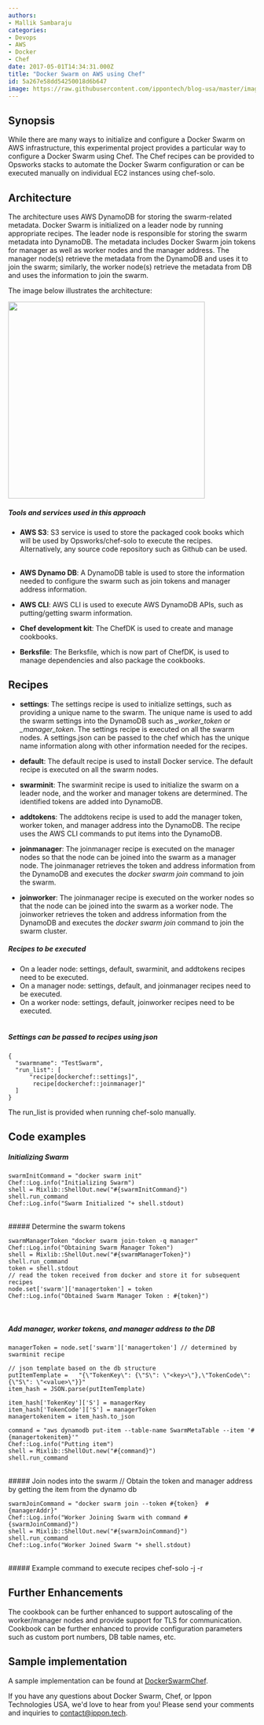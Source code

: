 ```yaml
---
authors:
- Mallik Sambaraju
categories:
- Devops
- AWS
- Docker
- Chef
date: 2017-05-01T14:34:31.000Z
title: "Docker Swarm on AWS using Chef"
id: 5a267e58dd54250018d6b647
image: https://raw.githubusercontent.com/ippontech/blog-usa/master/images/2017/04/Docker-Swarm-on-AWS-Blog.png
---
```


## Synopsis

While there are many ways to initialize and configure a Docker Swarm on AWS infrastructure, this experimental project provides a particular way to configure a Docker Swarm using Chef. The Chef recipes can be provided to Opsworks stacks to automate the Docker Swarm configuration or can be executed manually on individual EC2 instances using chef-solo.

## Architecture

The architecture uses AWS DynamoDB for storing the swarm-related metadata. Docker Swarm is initialized on a leader node by running appropriate recipes. The leader node is responsible for storing the swarm metadata into DynamoDB. The metadata includes Docker Swarm join tokens for manager as well as worker nodes and the manager address. The manager node(s) retrieve the metadata from the DynamoDB and uses it to join the swarm; similarly, the worker node(s) retrieve the metadata from DB and uses the information to join the swarm.

The image below illustrates the architecture:

<img src="https://raw.githubusercontent.com/msambaraju/DockerSwarmChef/master/DockerSwarm.jpg" width="400" height="400" />

##### Tools and services used in this approach

* **AWS S3**:  S3 service is used to store the packaged cook books which will be used by Opsworks/chef-solo to execute the recipes. Alternatively, any source code repository such as Github can be used. <br><br>

* **AWS Dynamo DB**:  A DynamoDB table is used to store the information needed to configure the swarm such as join tokens and manager address information. <br>

* **AWS CLI**: AWS CLI is used to execute AWS DynamoDB APIs, such as putting/getting swarm information. <br>

* **Chef development kit**:  The ChefDK is used to create and manage cookbooks. <br>

* **Berksfile**: The Berksfile, which is now part of ChefDK, is used to manage dependencies and also package the cookbooks.

## Recipes
* **settings**: The settings recipe is used to initialize settings, such as providing a unique name to the swarm. The unique name is used to add the swarm settings into the DynamoDB such as *<uniquename>_worker_token* or *<uniauename>_manager_token*. The settings recipe is executed on all the swarm nodes. A settings.json can be passed to the chef which has the unique name information along with other information needed for the recipes. <br>

* **default**: The default recipe is used to install Docker service. The default recipe is executed on all the swarm nodes. <br>

* **swarminit**: The swarminit recipe is used to initialize the swarm on a leader node, and the worker and manager tokens are determined. The identified tokens are added into DynamoDB. <br>

* **addtokens**: The addtokens recipe is used to add the manager token, worker token, and manager address into the DynamoDB. The recipe uses the AWS CLI commands to put items into the DynamoDB. <br>

* **joinmanager**: The joinmanager recipe is executed on the manager nodes so that the node can be joined into the swarm as a manager node. The joinmanager retrieves the token and address information from the DynamoDB and executes the _docker swarm join_ command to  join the swarm. <br>

* **joinworker**: The joinmanager recipe is executed on the worker nodes so that the node can be joined into the swarm as a worker node. The joinworker retrieves the token and address information from the DynamoDB and executes the _docker swarm join_ command to  join the swarm cluster.

##### Recipes to be executed

* On a leader node: settings, default, swarminit, and addtokens recipes need to be executed.
* On a manager node: settings, default, and joinmanager recipes need to be executed.
* On a worker node: settings, default, joinworker recipes need to be executed.
<br><br>
##### Settings can be passed to recipes using json

	{
	  "swarmname": "TestSwarm",
	  "run_list": [
		  "recipe[dockerchef::settings]",
	       recipe[dockerchef::joinmanager]"
	  ]
	}
The run_list is provided when running chef-solo manually.

## Code examples

##### Initializing Swarm

	swarmInitCommand = "docker swarm init"
	Chef::Log.info("Initializing Swarm")
	shell = Mixlib::ShellOut.new("#{swarmInitCommand}")
	shell.run_command
	Chef::Log.info("Swarm Initialized "+ shell.stdout)

<br>
##### Determine the swarm tokens

	swarmManagerToken "docker swarm join-token -q manager"
	Chef::Log.info("Obtaining Swarm Manager Token")
	shell = Mixlib::ShellOut.new("#{swarmManagerToken}")
	shell.run_command
	token = shell.stdout
	// read the token received from docker and store it for subsequent recipes
	node.set['swarm']['managertoken'] = token
	Chef::Log.info("Obtained Swarm Manager Token : #{token}")

<br>

##### Add manager, worker tokens, and manager address to the DB

    managerToken = node.set['swarm']['managertoken'] // determined by swarminit recipe

    // json template based on the db structure
	putItemTemplate =   "{\"TokenKey\": {\"S\": \"<key>\"},\"TokenCode\":{\"S\": \"<value>\"}}"
	item_hash = JSON.parse(putItemTemplate)

	item_hash['TokenKey']['S'] = managerKey
	item_hash['TokenCode']['S'] = managerToken
	managertokenitem = item_hash.to_json

	command = "aws dynamodb put-item --table-name SwarmMetaTable --item '#{managertokenitem}'"
	Chef::Log.info("Putting item")
	shell = Mixlib::ShellOut.new("#{command}")
	shell.run_command

<br>
##### Join nodes into the swarm
    // Obtain the token and manager address by getting the item from the dynamo db

	swarmJoinCommand = "docker swarm join --token #{token}  #{managerAddr}"
	Chef::Log.info("Worker Joining Swarm with command #{swarmJoinCommand}")
	shell = Mixlib::ShellOut.new("#{swarmJoinCommand}")
	shell.run_command
	Chef::Log.info("Worker Joined Swarm "+ shell.stdout)

<br>
##### Example command to execute recipes
	chef-solo -j <path to json> -r <url to the cookbook tar file>

## Further Enhancements
The cookbook can be further enhanced to support autoscaling of the worker/manager nodes and provide support for TLS for communication. Cookbook can be further enhanced to provide configuration parameters such as custom port numbers, DB table names, etc.

## Sample implementation
A sample implementation can be found at <a href="https://github.com/msambaraju/DockerSwarmChef">DockerSwarmChef</a>.

If you have any questions about Docker Swarm, Chef, or Ippon Technologies USA, we'd love to hear from you! Please send your comments and inquiries to [contact@ippon.tech](mailto:contact@ippon.tech).
